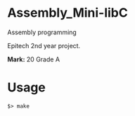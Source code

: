 # Assembly_Mini-libC
Assembly programming

Epitech 2nd year project.

__Mark:__ 20 Grade A

# Usage

`$> make`
